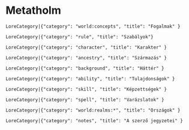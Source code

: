 # Metatholm

`LoreCategory|{"category": "world:concepts", "title": "Fogalmak" }`

`LoreCategory|{"category": "rule", "title": "Szabályok"}`

`LoreCategory|{"category": "character", "title": "Karakter" }`

`LoreCategory|{"category": "ancestry", "title": "Származás" }`

`LoreCategory|{"category": "background", "title": "Háttér" }`

`LoreCategory|{"category": "ability", "title": "Tulajdonságok" }`

`LoreCategory|{"category": "skill", "title": "Képzettségek" }`

`LoreCategory|{"category": "spell", "title": "Varázslatok" }`

`LoreCategory|{"category": "world:realms:*", "title": "Országok" }`

`LoreCategory|{"category": "notes", "title": "A szerző jegyzetei" }`

